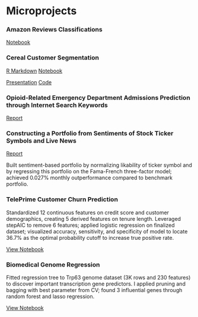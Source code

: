 
# Microprojects 


### Amazon Reviews Classifications 

[Notebook](https://github.com/klg125/portfolio/blob/master/notebooks/AmazonReviews_Classification.ipynb)

### Cereal Customer Segmentation 

[R Markdown](https://github.com/klg125/portfolio/blob/master/notebooks/Cereal%20Case.Rmd) 
[Notebook](https://github.com/klg125/portfolio/blob/master/notebooks/Cereal%20Clustering%20Case.pdf)

[Presentation](https://github.com/klg125/portfolio/blob/master/notebooks/IEMS308%20Recipe%20Project%20%E2%80%94%20Recommender%20Systems%20(1).pdf)
[Code](https://github.com/klg125/portfolio/blob/master/notebooks/ProjectLSA%20(1).R)

### Opioid-Related Emergency Department Admissions Prediction through Internet Search Keywords
[Report](https://github.com/klg125/portfolio/blob/master/notebooks/Opioid_STEMFellowship.pdf)

### Constructing a Portfolio from Sentiments of Stock Ticker Symbols and Live News
[Report](https://github.com/klg125/portfolio/blob/master/notebooks/StockReturns.pdf)

Built sentiment-based portfolio by normalizing likability of ticker symbol and by regressing this portfolio on the Fama-French three-factor model; achieved 0.027% monthly outperformance compared to benchmark portfolio.

### TelePrime Customer Churn Prediction 
Standardized 12 continuous features on credit score and customer demographics, creating 5 derived features on tenure length. Leveraged stepAIC to remove 6 features; applied logistic regression on finalized dataset; visualized accuracy, sensitivity, and specificity of model to locate 36.7% as the optimal probability cutoff to increase true positive rate.

[View Notebook](https://github.com/klg125/portfolio/blob/master/notebooks/TelePrime%20Churn.pdf)

### Biomedical Genome Regression 
Fitted regression tree to Trp63 genome dataset (3K rows and 230 features) to discover important transcription gene predictors. I applied pruning and bagging with best parameter from CV; found 3 influential genes through random forest and lasso regression. 

[View Notebook](https://github.com/klg125/portfolio/blob/master/notebooks/Regression%20in%20Biomedical%20Research_Github.pdf)



